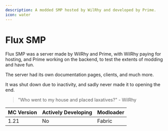 ```yaml
---
description: A modded SMP hosted by WilRhy and developed by Prime.
icon: water
---
```


# Flux SMP

Flux SMP was a server made by WilRhy and Prime, with WilRhy paying for hosting, and Prime working on the backend, to test the extents of modding and have fun.

The server had its own documentation pages, clients, and much more.

It was shut down due to inactivity, and sadly never made it to opening the end.

> "Who went to my house and placed laxatives?" - WilRhy

| MC Version | Actively Developing | Modloader |
| ---------- | ------------------- | --------- |
| 1.21       | No                  | Fabric    |

